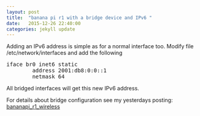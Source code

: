 ```yaml
---
layout: post
title:  "banana pi r1 with a bridge device and IPv6 "
date:   2015-12-26 22:40:00
categories: jekyll update
---
```



Adding an IPv6 address is simple as for a normal interface too. Modify file /etc/network/interfaces and add the following 

<pre>
iface br0 inet6 static
        address 2001:db8:0:0::1
        netmask 64
</pre>

All bridged interfaces will get this new IPv6 address. 

For details about bridge configuration see my yesterdays posting: [bananapi_r1_wireless](/2015/12/26/bananapi_r1_wireless.html)



